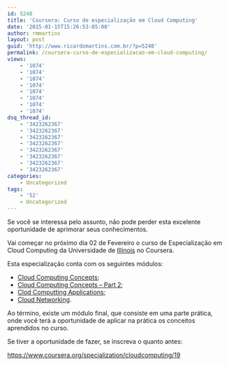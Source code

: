```yaml
---
id: 5248
title: 'Coursera: Curso de especialização em Cloud Computing'
date: '2015-01-15T15:26:53-05:00'
author: rmmartins
layout: post
guid: 'http://www.ricardomartins.com.br/?p=5248'
permalink: /coursera-curso-de-especializacao-em-cloud-computing/
views:
    - '1074'
    - '1074'
    - '1074'
    - '1074'
    - '1074'
    - '1074'
    - '1074'
    - '1074'
dsq_thread_id:
    - '3423262367'
    - '3423262367'
    - '3423262367'
    - '3423262367'
    - '3423262367'
    - '3423262367'
    - '3423262367'
    - '3423262367'
categories:
    - Uncategorized
tags:
    - '52'
    - Uncategorized
---
```


Se você se interessa pelo assunto, não pode perder esta excelente oportunidade de aprimorar seus conhecimentos.

Vai começar no próximo dia 02 de Fevereiro o curso de Especialização em Cloud Computing da Universidade de [Illinois](http://illinois.edu/) no Coursera.

Esta especialização conta com os seguintes módulos:

- [Cloud Computing Concepts](https://www.coursera.org/course/cloudcomputing);
- [Cloud Computing Concepts – Part 2](https://www.coursera.org/course/cloudcomputing2);
- [Clod Computting Applications](https://www.coursera.org/course/cloudapplications);
- [Cloud Networking](https://www.coursera.org/course/cloudnetworking).

Ao término, existe um módulo final, que consiste em uma parte prática, onde você terá a oportunidade de aplicar na prática os conceitos aprendidos no curso.

Se tiver a oportunidade de fazer, se inscreva o quanto antes:

<https://www.coursera.org/specialization/cloudcomputing/19>